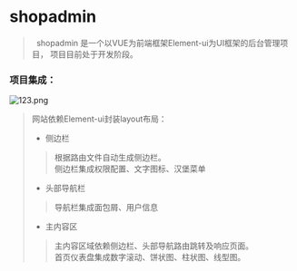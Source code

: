 # shopadmin
> &nbsp; shopadmin 是一个以VUE为前端框架Element-ui为UI框架的后台管理项目，
> 项目目前处于开发阶段。

### 项目集成：

![123.png](https://i.postimg.cc/prCddy9P/123.png)

> 网站依赖Element-ui封装layout布局：
> - 侧边栏
>> 根据路由文件自动生成侧边栏。 <br/>
>> 侧边栏集成权限配置、文字图标、汉堡菜单
> - 头部导航栏
>> 导航栏集成面包屑、用户信息
> - 主内容区
>> 主内容区域依赖侧边栏、头部导航路由跳转及响应页面。 <br/>
>> 首页仪表盘集成数字滚动、饼状图、柱状图、线型图。